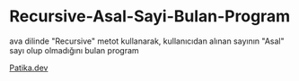 # Recursive-Asal-Sayi-Bulan-Program
ava dilinde "Recursive" metot kullanarak, kullanıcıdan alınan sayının "Asal" sayı olup olmadığını bulan program

[Patika.dev](https://www.patika.dev/tr)